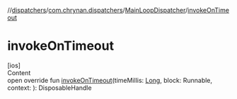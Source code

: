 //[dispatchers](../../../index.md)/[com.chrynan.dispatchers](../index.md)/[MainLoopDispatcher](index.md)/[invokeOnTimeout](invoke-on-timeout.md)



# invokeOnTimeout  
[ios]  
Content  
open override fun [invokeOnTimeout](invoke-on-timeout.md)(timeMillis: [Long](https://kotlinlang.org/api/latest/jvm/stdlib/kotlin/-long/index.html), block: Runnable, context: <!---  GfmCommand {"@class":"org.jetbrains.dokka.gfm.ResolveLinkGfmCommand","dri":{"packageName":"","classNames":"<ERROR CLASS>","callable":null,"target":{"@class":"org.jetbrains.dokka.links.PointingToDeclaration"},"extra":null}} ---><ERROR CLASS><!--- --->): DisposableHandle  




